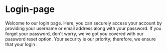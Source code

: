 # Login-page
Welcome to our login page. Here, you can securely access your account by providing your username or email address along with your password. If you forget your password, don't worry, we've got you covered with our password reset option. Your security is our priority; therefore, we ensure that your login .
